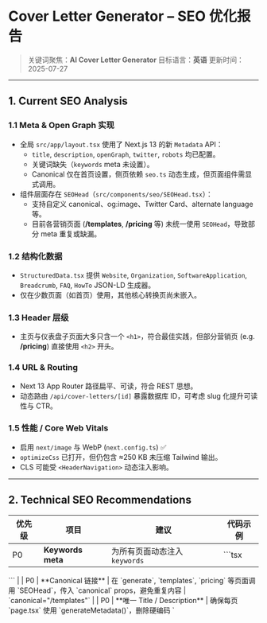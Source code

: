 # Cover Letter Generator – SEO 优化报告

> 关键词聚焦：**AI Cover Letter Generator**
> 目标语言：**英语**
> 更新时间：2025-07-27

---

## 1. Current SEO Analysis

### 1.1 Meta & Open Graph 实现

- 全局 `src/app/layout.tsx` 使用了 Next.js 13 的新 `Metadata` API：
  - `title`, `description`, `openGraph`, `twitter`, `robots` 均已配置。
  - 关键词缺失（`keywords` meta 未设置）。
  - Canonical 仅在首页设置，侧页依赖 `seo.ts` 动态生成，但页面组件需显式调用。
- 组件层面存在 `SEOHead`（`src/components/seo/SEOHead.tsx`）：
  - 支持自定义 canonical、og:image、Twitter Card、alternate language 等。
  - 目前各营销页面 (**/templates**, **/pricing** 等) 未统一使用 `SEOHead`，导致部分 meta 重复或缺漏。

### 1.2 结构化数据

- `StructuredData.tsx` 提供 `Website`, `Organization`, `SoftwareApplication`, `Breadcrumb`, `FAQ`, `HowTo` JSON-LD 生成器。
- 仅在少数页面（如首页）使用，其他核心转换页尚未嵌入。

### 1.3 Header 层级

- 主页与仪表盘子页面大多只含一个 `<h1>`，符合最佳实践，但部分营销页 (e.g. **/pricing**) 直接使用 `<h2>` 开头。

### 1.4 URL & Routing

- Next 13 App Router 路径扁平、可读，符合 REST 思想。
- 动态路由 `/api/cover-letters/[id]` 暴露数据库 ID，可考虑 slug 化提升可读性与 CTR。

### 1.5 性能 / Core Web Vitals

- 启用 `next/image` 与 WebP (`next.config.ts`) ✅
- `optimizeCss` 已打开，但仍包含 ≈250 KB 未压缩 Tailwind 输出。
- CLS 可能受 `<HeaderNavigation>` 动态注入影响。

---

## 2. Technical SEO Recommendations

| 优先级 | 项目              | 建议                          | 代码示例 |
| ------ | ----------------- | ----------------------------- | -------- |
| P0     | **Keywords meta** | 为所有页面动态注入 `keywords` | ```tsx   |

<meta name="keywords" content="AI Cover Letter Generator, cover letter templates, ATS optimized" />
``` |
| P0 | **Canonical 链接** | 在 `generate`, `templates`, `pricing` 等页面调用 `SEOHead`，传入 `canonical` props，避免重复内容 | `canonical="/templates"` |
| P0 | **唯一 Title / Description** | 确保每页 `page.tsx` 使用 `generateMetadata()`，删除硬编码 `<title>` |  |
| P1 | **Header 语义** | 营销页首个标题确保 `<h1>`；子标题依次 `<h2>` → `<h3>` |  |
| P1 | **URL slug** | 将 `/cover-letters/[id]` 改为 `/cover-letters/[slug]`；在生成器逻辑中存储 slug |  |
| P1 | **结构化数据** | 为模板页添加 `FAQStructuredData`, 为生成页添加 `HowToStructuredData` |  |
| P1 | **BreadCrumb** | 在多级路径 (`/dashboard/history`) 注入 `BreadcrumbStructuredData` |  |
| P2 | **Core Web Vitals** | - 打开 [next/font] 自带的 font-display: optional <br/>- 使用 `next/dynamic` 懒加载非首屏组件 <br/>- 优化 Tailwind：启用 `@layer` + purge >  |
| P2 | **Preload 关键资源** | 在 `_app`/layout 中使用 `<link rel="preload" ... as="image">` 对 hero 图进行预加载 |  |

---

## 3. Content SEO Strategy

1. **关键词布局**
   - 目标关键词出现于：`<title>`, `<h1>`, 首段 100 词内，结尾段。
   - 建议密度 ~1.0 %–1.5 %（约每 100 词 1 次）。
2. **语义与可读性**
   - 段落 ≤ 120 词，使用有序/无序列表拆分功能点。
   - 在 `<h2>` 中嵌入次级长尾关键词，如 “AI cover letter templates”.
3. **内部链接**
   - 利用 `InternalLinks` 组件在主体末尾输出相关链接；确保 anchor 文本包含关键词 (`AI cover letter examples`).
4. **图片 Alt 文本**
   - `OptimizedImage` 当前默认 `alt=""`，请改为必填 props；为关键插图编写含关键词描述，如 `alt="Dashboard of AI Cover Letter Generator showing generated letter"`.

---

## 4. Accessibility & SEO Alignment

| 范畴      | 问题 / 风险                                         | 建议                                                        |
| --------- | --------------------------------------------------- | ----------------------------------------------------------- |
| WCAG 2.1  | 缺少 `aria-live` 区域提示生成进度                   | 在生成器页添加 `<div aria-live="polite">` 可改善 A11y & SEO |
| 语义 HTML | 一些按钮使用 `<div role="button">`                  | 改为真正 `<button>`，搜索引擎更好解析交互                   |
| 移动适配  | 已配置 viewport ✅，但 dashboard 表格在 320 px 溢出 | 为列启用 `overflow-x-auto`                                  |

---

## 5. Implementation Roadmap

### 5.1 高优 (本周)

1. **抽象 `SEOHead`** 至所有营销路由
2. **新增 `keywords` meta** (参考表 2)
3. **确保唯一 `<h1>`**：修复 `/pricing`, `/templates`。
4. **Image Alt 必填**：重构 `OptimizedImage` 组件 props.

### 5.2 中优 (2 周内)

1. 路径 slug 化 (`/cover-letters/[slug]`) 并 301 重定向旧 URL
2. 添加 `FAQStructuredData` & `BreadcrumbStructuredData`
3. Tailwind JIT purge + `next/dynamic` 懒加载非关键组件

### 5.3 低优 (4-6 周)

1. 引入 Lighthouse CI，监控 Core Web Vitals
2. 实现文章/博客功能以拓展长尾流量

### 5.4 预估影响与时间线

| 时间  | 预期指标             | 影响                      |
| ----- | -------------------- | ------------------------- |
| +2 周 | 搜索展现量 ↑ 15 %    | keywords & canonical 修复 |
| +4 周 | 点击率 ↑ 8 %         | slug 优化 + 结构化数据    |
| +6 周 | 核心 Web Vitals 全绿 | 性能 + CLS 修复           |

---

## 6. 附录：代码片段

### 6.1 `OptimizedImage` 强制 alt

```tsx
// src/components/ui/OptimizedImage.tsx
export interface OptimizedImageProps {
  src: string;
  alt: string; // 👈 不再可选
  width: number;
  height: number;
  className?: string;
}
```

### 6.2 Page 级 Metadata 示例

```tsx
// src/app/(marketing)/pricing/page.tsx
import { generateMetadata } from '@/lib/seo';
export const metadata = generateMetadata('pricing');
```

### 6.3 添加结构化 FAQ

```tsx
import { FAQStructuredData } from '@/components/seo/StructuredData';

<FAQStructuredData
  faqs={[
    {
      question: 'Is the AI Cover Letter Generator free?',
      answer: 'Yes, a free tier is available ...',
    },
    // ...
  ]}
/>;
```

---

> **Next step**：按 5.1 中的任务创建对应 PR，并在 Vercel 预览环境进行 Lighthouse 复测。
